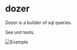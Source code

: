 dozer
=====

Dozer is a builder of sql queries.

See unit tests.

![Example](http://i.imgur.com/Ah9CfrY.png)
